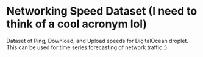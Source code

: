 # Networking Speed Dataset (I need to think of a cool acronym lol)
Dataset of Ping, Download, and Upload speeds for DigitalOcean droplet. This can be used for time series forecasting of network traffic :)
